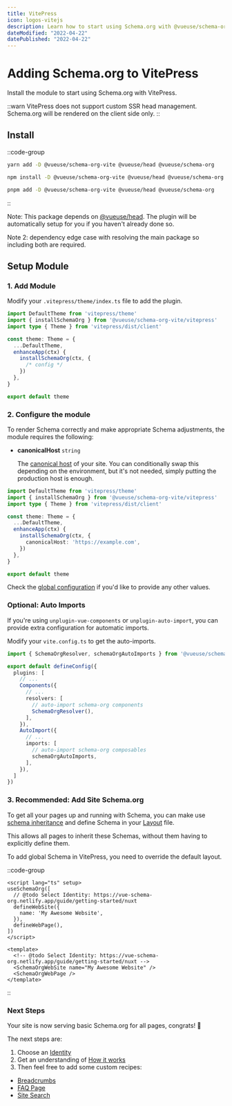 ```yaml
---
title: VitePress
icon: logos-vitejs
description: Learn how to start using Schema.org with @vueuse/schema-org in VitePress.
dateModified: "2022-04-22"
datePublished: "2022-04-22"
---
```


# Adding Schema.org to VitePress

Install the module to start using Schema.org with VitePress.

::warn
VitePress does not support custom SSR head management.
Schema.org will be rendered on the client side only.
::

## Install

::code-group

```bash [yarn]
yarn add -D @vueuse/schema-org-vite @vueuse/head @vueuse/schema-org
```

```bash [npm]
npm install -D @vueuse/schema-org-vite @vueuse/head @vueuse/schema-org
```

```bash [pnpm]
pnpm add -D @vueuse/schema-org-vite @vueuse/head @vueuse/schema-org
```

::

Note: This package depends on [@vueuse/head](https://github.com/vueuse/head/). 
The plugin will be automatically setup for you if you haven't already done so.

Note 2: dependency edge case with resolving the main package so including both are required.

## Setup Module

### 1. Add Module

Modify your `.vitepress/theme/index.ts` file to add the plugin.

```ts .vitepress/theme/index.ts
import DefaultTheme from 'vitepress/theme'
import { installSchemaOrg } from '@vueuse/schema-org-vite/vitepress'
import type { Theme } from 'vitepress/dist/client'

const theme: Theme = {
  ...DefaultTheme,
  enhanceApp(ctx) {
    installSchemaOrg(ctx, {
      /* config */
    })
  },
}

export default theme
```

### 2. Configure the module

To render Schema correctly and make appropriate Schema adjustments, the module requires the following:

- **canonicalHost** `string`

  The [canonical host](https://developers.google.com/search/docs/advanced/crawling/consolidate-duplicate-urls) of your site. You can conditionally swap this depending on the environment, but it's not needed, simply
  putting the production host is enough.

```ts {9}
import DefaultTheme from 'vitepress/theme'
import { installSchemaOrg } from '@vueuse/schema-org-vite/vitepress'
import type { Theme } from 'vitepress/dist/client'

const theme: Theme = {
  ...DefaultTheme,
  enhanceApp(ctx) {
    installSchemaOrg(ctx, {
      canonicalHost: 'https://example.com',
    })
  },
}

export default theme
```

Check the [global configuration](/guide/global-config.html) if you'd like to provide any other values.

### Optional: Auto Imports

If you're using `unplugin-vue-components` or `unplugin-auto-import`,
you can provide extra configuration for automatic imports.

Modify your `vite.config.ts` to get the auto-imports.

```ts vite.config.ts
import { SchemaOrgResolver, schemaOrgAutoImports } from '@vueuse/schema-org-vite'

export default defineConfig({
  plugins: [
    // ...
    Components({
      // ...
      resolvers: [
        // auto-import schema-org components  
        SchemaOrgResolver(),
      ],
    }),
    AutoImport({
      // ...
      imports: [
        // auto-import schema-org composables  
        schemaOrgAutoImports,
      ],
    }),
  ]
})
```

### 3. Recommended: Add Site Schema.org

To get all your pages up and running with Schema, you can make use [schema inheritance](/guide/how-it-works.html#schema-inheritance) and define
Schema in your [Layout](https://vitepress.vuejs.org/guide/theming.html#layout-slots) file.

This allows all pages to inherit these Schemas, without them having to explicitly define them.

To add global Schema in VitePress, you need to override the default layout.

::code-group

```vue [Composition API]
<script lang="ts" setup>
useSchemaOrg([
  // @todo Select Identity: https://vue-schema-org.netlify.app/guide/getting-started/nuxt
  defineWebSite({
    name: 'My Awesome Website',
  }),
  defineWebPage(),
])
</script>
```

```vue [Component API]
<template>
  <!-- @todo Select Identity: https://vue-schema-org.netlify.app/guide/getting-started/nuxt -->
  <SchemaOrgWebSite name="My Awesome Website" />
  <SchemaOrgWebPage />
</template>
```

::


### Next Steps

Your site is now serving basic Schema.org for all pages, congrats! 🎉

The next steps are:
1. Choose an [Identity](/guide/guides/identity)
2. Get an understanding of [How it works](/guide/how-it-works)
3. Then feel free to add some custom recipes:

- [Breadcrumbs](/guide/recipes/breadcrumbs)
- [FAQ Page](/guide/recipes/faq)
- [Site Search](/guide/recipes/faq)
